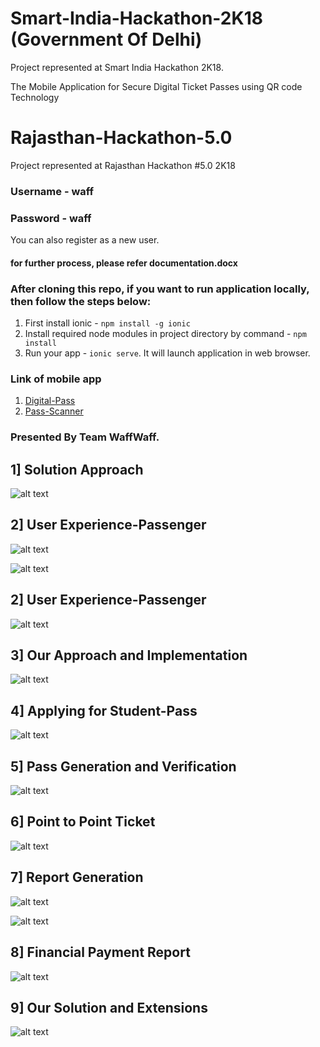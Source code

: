 # Smart-India-Hackathon-2K18 (Government Of Delhi)
Project represented at Smart India Hackathon 2K18.

The Mobile Application for Secure Digital Ticket Passes using QR code Technology
# Rajasthan-Hackathon-5.0
Project represented at Rajasthan Hackathon #5.0 2K18

### Username - waff
### Password - waff

You can also register as a new user.

#### for further process, please refer documentation.docx

### After cloning this repo, if you want to run application locally, then follow the steps below:
1. First install ionic - `npm install -g ionic`
2. Install required node modules in project directory by command - `npm install` 
3. Run your app - `ionic serve`. It will launch application in web browser. 

### Link of mobile app
1. [Digital-Pass](https://drive.google.com/drive/folders/1wkyEGbc53Mw5lfnl9WlZB9h3CMu4vw8_)
2. [Pass-Scanner](https://drive.google.com/drive/folders/1wkyEGbc53Mw5lfnl9WlZB9h3CMu4vw8_)

### Presented By Team WaffWaff.

## 1] Solution Approach

![alt text](https://github.com/waffwaff1/Secure-Digital-Ticket-Pass/blob/master/Screenshots/Screenshot%20(144).png)

## 2] User Experience-Passenger
![alt text](https://github.com/waffwaff1/Secure-Digital-Ticket-Pass/blob/master/Screenshots/Screenshot%20(145).png)

![alt text](https://github.com/waffwaff1/Secure-Digital-Ticket-Pass/blob/master/Screenshots/Screenshot%20(146).png)

## 2] User Experience-Passenger
![alt text](https://github.com/waffwaff1/Secure-Digital-Ticket-Pass/blob/master/Screenshots/Screenshot%20(147).png)

## 3] Our Approach and Implementation
![alt text](https://github.com/waffwaff1/Secure-Digital-Ticket-Pass/blob/master/Screenshots/Screenshot%20(148).png)

## 4] Applying for Student-Pass
![alt text](https://github.com/waffwaff1/Secure-Digital-Ticket-Pass/blob/master/Screenshots/Screenshot%20(149).png)

## 5] Pass Generation and Verification
![alt text](https://github.com/waffwaff1/Secure-Digital-Ticket-Pass/blob/master/Screenshots/Screenshot%20(150).png)

## 6] Point to Point Ticket
![alt text](https://github.com/waffwaff1/Secure-Digital-Ticket-Pass/blob/master/Screenshots/Screenshot%20(151).png)

## 7] Report Generation
![alt text](https://github.com/waffwaff1/Secure-Digital-Ticket-Pass/blob/master/Screenshots/Screenshot%20(152).png)

![alt text](https://github.com/waffwaff1/Secure-Digital-Ticket-Pass/blob/master/Screenshots/Screenshot%20(153).png)

## 8] Financial Payment Report
![alt text](https://github.com/waffwaff1/Secure-Digital-Ticket-Pass/blob/master/Screenshots/Screenshot%20(154).png)

## 9] Our Solution and Extensions
![alt text](https://github.com/waffwaff1/Secure-Digital-Ticket-Pass/blob/master/Screenshots/Screenshot%20(155).png)

